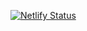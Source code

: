 [![Netlify Status](https://api.netlify.com/api/v1/badges/0822ee6f-82c2-450c-b204-b63938a63b69/deploy-status)](https://app.netlify.com/sites/stalwart-torte-f8ec67/deploys)
